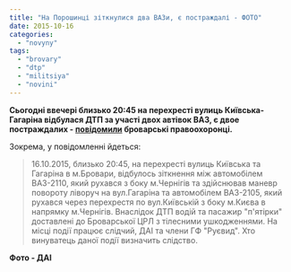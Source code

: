 ```yaml
---
title: "На Порошинці зіткнулися два ВАЗи, є постраждалі - ФОТО"
date: 2015-10-16
categories: 
  - "novyny"
tags: 
  - "brovary"
  - "dtp"
  - "militsiya"
  - "novini"
---
```


**Сьогодні ввечері близько 20:45 на перехресті вулиць Київська-Гагаріна відбулася ДТП за участі двох автівок ВАЗ, є двое постраждалих - [повідомили](https://www.facebook.com/brovary.dai/posts/1654436961476999) броварські правоохоронці.**

Зокрема, у повідомленні йдеться:

> 16.10.2015, близько 20:45, на перехресті вулиць Київська та Гагаріна в м.Бровари, відбулось зіткнення між автомобілем ВАЗ-2110, який рухався з боку м.Чернігів та здійснював маневр повороту ліворуч на вул.Гагаріна та автомобілем ВАЗ-2105, який рухався через перехрестя по вул.Київській з боку м.Києва в напрямку м.Чернігів. Внаслідок ДТП водій та пасажир "п'ятірки" доставлені до Броварської ЦРЛ з тілесними ушкодженнями. На місці події працює слідчий, ДАІ та члени ГФ "Руєвид". Хто винуватець даної події визначить слідство.

**Фото - ДАІ**
